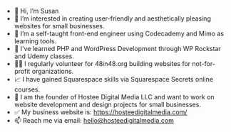 - 👋 Hi, I’m Susan 
- 👀 I’m interested in creating user-friendly and aesthetically pleasing websites for small businesses.
- 🌱 I’m a self-taught front-end engineer using Codecademy and Mimo as learning tools.
- 🧠 I've learned PHP and WordPress Development through WP Rockstar and Udemy classes.
- 👩‍💻 I regularly volunteer for 48in48.org building websites for not-for-profit organizations.  
- 📈 I have gained Squarespace skills via Squarespace Secrets online courses.
- 💞️ I am the founder of Hostee Digital Media LLC and want to work on website development and design projects for small businesses.
- ✅ My business website is: https://hosteedigitalmedia.com/
- 📫 Reach me via email: hello@hosteedigitalmedia.com
  
